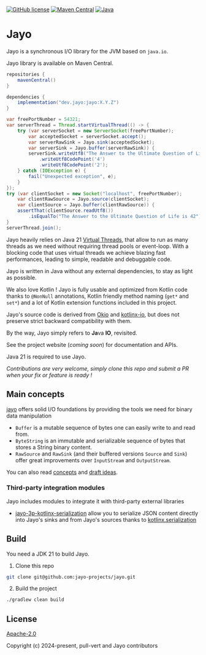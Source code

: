 [![GitHub license](https://img.shields.io/badge/license-Apache%20License%202.0-blue.svg?style=flat)](https://www.apache.org/licenses/LICENSE-2.0)
[![Maven Central](https://img.shields.io/maven-central/v/dev.jayo/jayo)](https://central.sonatype.com/artifact/dev.jayo/jayo)
[![Java](https://img.shields.io/badge/Java-21-ED8B00?logo=openjdk)](https://www.java.com/en/download/help/whatis_java.html)

# Jayo

Jayo is a synchronous I/O library for the JVM based on `java.io`.

Jayo library is available on Maven Central.
```groovy
repositories {
    mavenCentral()
}

dependencies {
    implementation("dev.jayo:jayo:X.Y.Z")
}
```
```java
var freePortNumber = 54321;
var serverThread = Thread.startVirtualThread(() -> {
    try (var serverSocket = new ServerSocket(freePortNumber);
        var acceptedSocket = serverSocket.accept();
        var serverRawSink = Jayo.sink(acceptedSocket);
        var serverSink = Jayo.buffer(serverRawSink)) {
        serverSink.writeUtf8("The Answer to the Ultimate Question of Life is ")
            .writeUtf8CodePoint('4')
            .writeUtf8CodePoint('2');
    } catch (IOException e) {
        fail("Unexpected exception", e);
    }
});
try (var clientSocket = new Socket("localhost", freePortNumber);
    var clientRawSource = Jayo.source(clientSocket);
    var clientSource = Jayo.buffer(clientRawSource)) {
    assertThat(clientSource.readUtf8())
        .isEqualTo("The Answer to the Ultimate Question of Life is 42");
}
serverThread.join();
```

Jayo heavily relies on Java 21 [Virtual Threads](https://wiki.openjdk.java.net/display/loom/Main), that allow to run as many
threads as we need without requiring thread pools or event-loop. With a blocking code that uses virtual threads we
achieve blazing fast performances, leading to simple, readable and debuggable code.

Jayo is written in Java without any external dependencies, to stay as light as possible.

We also love Kotlin ! Jayo is fully usable and optimized from Kotlin code thanks to `@NonNull` annotations, Kotlin
friendly method naming (`get*` and `set*`) and a lot of Kotlin extension functions included in this project.

Jayo's source code is derived from [Okio](https://github.com/square/okio) and
[kotlinx-io](https://github.com/Kotlin/kotlinx-io), but does not preserve strict backward compatibility with them.

By the way, Jayo simply refers to **Ja**va **IO**, revisited.

See the project website (*coming soon*) for documentation and APIs.

Java 21 is required to use Jayo.

*Contributions are very welcome, simply clone this repo and submit a PR when your fix or feature is ready !*

## Main concepts

[jayo](./core) offers solid I/O foundations by providing the tools we need for binary data manipulation
* `Buffer` is a mutable sequence of bytes one can easily write to and read from.
* `ByteString` is an immutable and serializable sequence of bytes that stores a String binary content.
* `RawSource` and `RawSink` (and their buffered versions `Source` and `Sink`) offer great improvements over
`InputStream` and `OutputStream`.

You can also read [concepts](CONCEPT.md) and [draft ideas](DRAFT_IDEAS.md).

### Third-party integration modules

Jayo includes modules to integrate it with third-party external libraries
* [jayo-3p-kotlinx-serialization](./third-party/kotlinx-serial) allow you to serialize JSON content directly into Jayo's sinks and
from Jayo's sources thanks to [kotlinx.serialization](https://github.com/Kotlin/kotlinx.serialization)

## Build

You need a JDK 21 to build Jayo.

1. Clone this repo

```bash
git clone git@github.com:jayo-projects/jayo.git
```

2. Build the project

```bash
./gradlew clean build
```

## License

[Apache-2.0](https://opensource.org/license/apache-2-0)

Copyright (c) 2024-present, pull-vert and Jayo contributors
